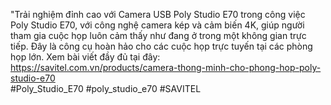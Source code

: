 "Trải nghiệm đỉnh cao với Camera USB Poly Studio E70 trong công việc <br>
Poly Studio E70, với công nghệ camera kép và cảm biến 4K, giúp người tham gia cuộc họp luôn cảm thấy như đang ở trong một không gian trực tiếp. Đây là công cụ hoàn hảo cho các cuộc họp trực tuyến tại các phòng họp lớn. Xem bài viết đầy đủ tại đây: <br>
https://savitel.com.vn/products/camera-thong-minh-cho-phong-hop-poly-studio-e70 <br>
#Poly_Studio_E70 #poly_studio_e70 #SAVITEL
